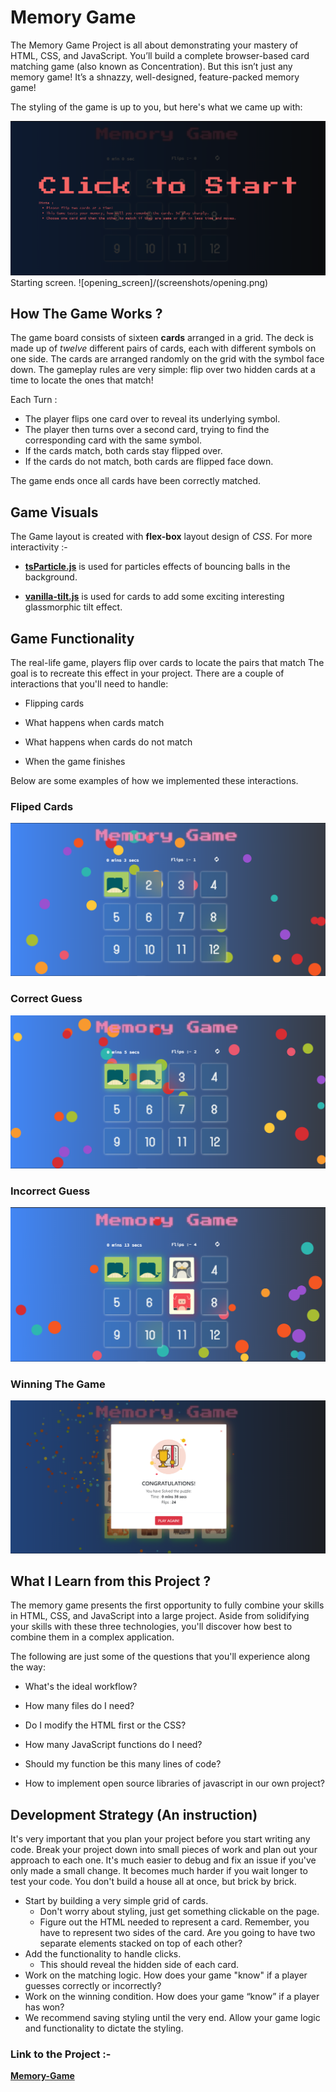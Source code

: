 # Memory Game

The Memory Game Project is all about demonstrating your mastery of HTML, CSS, and JavaScript. You’ll build a complete browser-based card matching game (also known as Concentration). But this isn’t just any memory game! It’s a shnazzy, well-designed, feature-packed memory game!

The styling of the game is up to you, but here's what we came up with:

![overlay_image](/screenshots/overlay.png)
Starting screen.
![opening_screen]/(screenshots/opening.png)

## How The Game Works ?

The game board consists of sixteen **cards** arranged in a grid. The deck is made up of _twelve_ different pairs of cards, each with different symbols on one side. The cards are arranged randomly on the grid with the symbol face down. The gameplay rules are very simple: flip over two hidden cards at a time to locate the ones that match!

Each Turn :

- The player flips one card over to reveal its underlying symbol.
- The player then turns over a second card, trying to find the corresponding card with the same symbol.
- If the cards match, both cards stay flipped over.
- If the cards do not match, both cards are flipped face down.

The game ends once all cards have been correctly matched.

## Game Visuals

The Game layout is created with **flex-box** layout design of _CSS_. For more interactivity :-

- [**tsParticle.js**](https://particles.js.org/) is used for particles effects of bouncing balls in the background.

- [**vanilla-tilt.js**](https://micku7zu.github.io/vanilla-tilt.js/) is used for cards to add some exciting interesting glassmorphic tilt effect.

## Game Functionality

The real-life game, players flip over cards to locate the pairs that match The goal is to recreate this effect in your project. There are a couple of interactions that you'll need to handle:

- Flipping cards

- What happens when cards match

- What happens when cards do not match

- When the game finishes

Below are some examples of how we implemented these interactions.

### Fliped Cards

![fliped_cards](/screenshots/card_open.png)

### Correct Guess

![correct_guess_img](/screenshots/cards_matched.png)

### Incorrect Guess

![incorrect_guess_img](/screenshots/cards_unmatched.png)

### Winning The Game

![winning_game_img](/screenshots/win.png)

## What I Learn from this Project ?

The memory game presents the first opportunity to fully combine your skills in HTML, CSS, and JavaScript into a large project. Aside from solidifying your skills with these three technologies, you'll discover how best to combine them in a complex application.

The following are just some of the questions that you'll experience along the way:

- What's the ideal workflow?

- How many files do I need?

- Do I modify the HTML first or the CSS?

- How many JavaScript functions do I need?

- Should my function be this many lines of code?

- How to implement open source libraries of javascript in our own project?

## Development Strategy (An instruction)

It's very important that you plan your project before you start writing any code. Break your project down into small pieces of work and plan out your approach to each one. It's much easier to debug and fix an issue if you've only made a small change. It becomes much harder if you wait longer to test your code. You don't build a house all at once, but brick by brick.

- Start by building a very simple grid of cards.
  - Don't worry about styling, just get something clickable on the page.
  - Figure out the HTML needed to represent a card. Remember, you have to represent two sides of the card. Are you going to have two separate elements stacked on top of each other?
- Add the functionality to handle clicks.
  - This should reveal the hidden side of each card.
- Work on the matching logic. How does your game "know" if a player guesses correctly or incorrectly?
- Work on the winning condition. How does your game “know” if a player has won?
- We recommend saving styling until the very end. Allow your game logic and functionality to dictate the styling.

### Link to the Project :-

[**Memory-Game**](https://pyk017.github.io/Memory-Game/)

